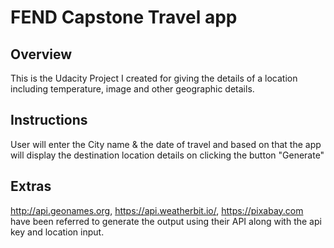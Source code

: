 # FEND Capstone Travel app

## Overview
This is the Udacity Project I created for giving the details of a location including temperature, image and other geographic details.

## Instructions
User will enter the City name & the date of travel and based on that the app will display the destination location details on clicking the button "Generate"

## Extras
http://api.geonames.org, https://api.weatherbit.io/, https://pixabay.com have been referred to generate the output using their API along with the api key and location input.

